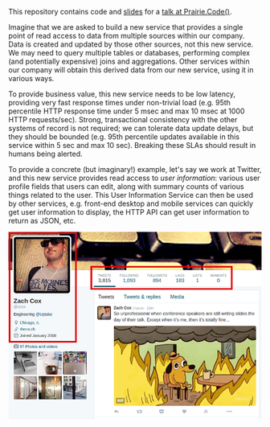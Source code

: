 This repository contains code and [slides](https://github.com/zcox/twitter-microservices-example/blob/master/Updating%20Materialized%20Views%20and%20Caches%20Using%20Kafka.pdf) for a [talk at Prairie.Code()](http://prairiecode.amegala.com/sessions/updating-materialized-views-and-caches-using-kafka).


Imagine that we are asked to build a new service that provides a single point of read access to data from multiple sources within our company. Data is created and updated by those other sources, not this new service. We may need to query multiple tables or databases, performing complex (and potentially expensive) joins and aggregations. Other services within our company will obtain this derived data from our new service, using it in various ways.

To provide business value, this new service needs to be low latency, providing very fast response times under non-trivial load (e.g. 95th percentile HTTP response time under 5 msec and max 10 msec at 1000 HTTP requests/sec). Strong, transactional consistency with the other systems of record is not required; we can tolerate data update delays, but they should be bounded (e.g. 95th percentile updates available in this service within 5 sec and max 10 sec). Breaking these SLAs should result in humans being alerted.

To provide a concrete (but imaginary!) example, let's say we work at Twitter, and this new service provides read access to *user information*: various user profile fields that users can edit, along with summary counts of various things related to the user. This User Information Service can then be used by other services, e.g. front-end desktop and mobile services can quickly get user information to display, the HTTP API can get user information to return as JSON, etc.

![](img/twitter-desktop-profile-highlighted.png)
